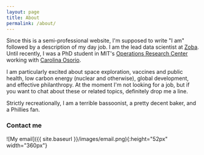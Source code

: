 ```yaml
---
layout: page
title: About
permalink: /about/
---
```


Since this is a semi-professional website, I'm supposed to write "I am" followed by a description of my day job. I am the lead data scientist at [Zoba](https://www.zoba.com). Until recently, I was a PhD student in MIT's [Operations Research Center](https://orc.mit.edu) working with [Carolina Osorio](https://cee.mit.edu/people_individual/carolina-osorio/).

I am particularly excited about space exploration, vaccines and public health, low carbon energy (nuclear and otherwise), global development, and effective philanthropy. At the moment I'm not looking for a job, but if you want to chat about these or related topics, definitely drop me a line.

Strictly recreationally, I am a terrible bassoonist, a pretty decent baker, and a Phillies fan.

### Contact me

![My email]({{ site.baseurl }}/images/email.png){:height="52px" width="360px"}
